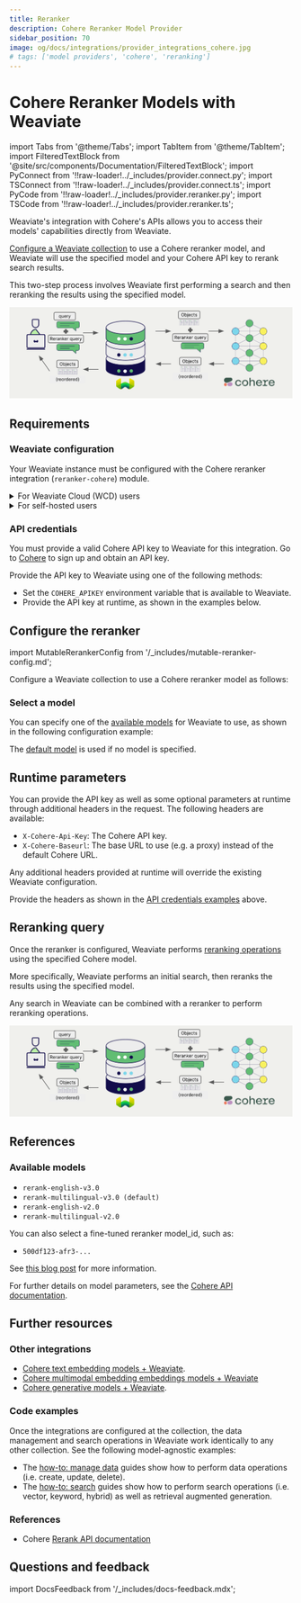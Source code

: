 ```yaml
---
title: Reranker
description: Cohere Reranker Model Provider
sidebar_position: 70
image: og/docs/integrations/provider_integrations_cohere.jpg
# tags: ['model providers', 'cohere', 'reranking']
---
```


# Cohere Reranker Models with Weaviate


import Tabs from '@theme/Tabs';
import TabItem from '@theme/TabItem';
import FilteredTextBlock from '@site/src/components/Documentation/FilteredTextBlock';
import PyConnect from '!!raw-loader!../_includes/provider.connect.py';
import TSConnect from '!!raw-loader!../_includes/provider.connect.ts';
import PyCode from '!!raw-loader!../_includes/provider.reranker.py';
import TSCode from '!!raw-loader!../_includes/provider.reranker.ts';

Weaviate's integration with Cohere's APIs allows you to access their models' capabilities directly from Weaviate.

[Configure a Weaviate collection](#configure-the-reranker) to use a Cohere reranker model, and Weaviate will use the specified model and your Cohere API key to rerank search results.

This two-step process involves Weaviate first performing a search and then reranking the results using the specified model.

![Reranker integration illustration](../_includes/integration_cohere_reranker.png)

## Requirements

### Weaviate configuration

Your Weaviate instance must be configured with the Cohere reranker integration (`reranker-cohere`) module.

<details>
  <summary>For Weaviate Cloud (WCD) users</summary>

This integration is enabled by default on Weaviate Cloud (WCD) serverless instances.

</details>

<details>
  <summary>For self-hosted users</summary>

- Check the [cluster metadata](../../config-refs/meta.md) to verify if the module is enabled.
- Follow the [how-to configure modules](../../configuration/modules.md) guide to enable the module in Weaviate.

</details>

### API credentials

You must provide a valid Cohere API key to Weaviate for this integration. Go to [Cohere](https://cohere.com/) to sign up and obtain an API key.

Provide the API key to Weaviate using one of the following methods:

- Set the `COHERE_APIKEY` environment variable that is available to Weaviate.
- Provide the API key at runtime, as shown in the examples below.

<Tabs groupId="languages">

 <TabItem value="py" label="Python API v4">
    <FilteredTextBlock
      text={PyConnect}
      startMarker="# START CohereInstantiation"
      endMarker="# END CohereInstantiation"
      language="py"
    />
  </TabItem>

 <TabItem value="js" label="JS/TS API v3">
    <FilteredTextBlock
      text={TSConnect}
      startMarker="// START CohereInstantiation"
      endMarker="// END CohereInstantiation"
      language="ts"
    />
  </TabItem>

</Tabs>

## Configure the reranker

import MutableRerankerConfig from '/_includes/mutable-reranker-config.md';

<MutableRerankerConfig />

Configure a Weaviate collection to use a Cohere reranker model as follows:

<Tabs groupId="languages">
  <TabItem value="py" label="Python API v4">
    <FilteredTextBlock
      text={PyCode}
      startMarker="# START RerankerCohereBasic"
      endMarker="# END RerankerCohereBasic"
      language="py"
    />
  </TabItem>

  <TabItem value="js" label="JS/TS API v3">
    <FilteredTextBlock
      text={TSCode}
      startMarker="// START RerankerCohereBasic"
      endMarker="// END RerankerCohereBasic"
      language="ts"
    />
  </TabItem>

</Tabs>

### Select a model

You can specify one of the [available models](#available-models) for Weaviate to use, as shown in the following configuration example:

<Tabs groupId="languages">
  <TabItem value="py" label="Python API v4">
    <FilteredTextBlock
      text={PyCode}
      startMarker="# START RerankerCohereCustomModel"
      endMarker="# END RerankerCohereCustomModel"
      language="py"
    />
  </TabItem>

  <TabItem value="js" label="JS/TS API v3">
    <FilteredTextBlock
      text={TSCode}
      startMarker="// START RerankerCohereCustomModel"
      endMarker="// END RerankerCohereCustomModel"
      language="ts"
    />
  </TabItem>

</Tabs>

The [default model](#available-models) is used if no model is specified.

## Runtime parameters

You can provide the API key as well as some optional parameters at runtime through additional headers in the request. The following headers are available:

- `X-Cohere-Api-Key`: The Cohere API key.
- `X-Cohere-Baseurl`: The base URL to use (e.g. a proxy) instead of the default Cohere URL.

Any additional headers provided at runtime will override the existing Weaviate configuration.

Provide the headers as shown in the [API credentials examples](#api-credentials) above.

## Reranking query

Once the reranker is configured, Weaviate performs [reranking operations](../../search/rerank.md) using the specified Cohere model.

More specifically, Weaviate performs an initial search, then reranks the results using the specified model.

Any search in Weaviate can be combined with a reranker to perform reranking operations.

![Reranker integration illustration](../_includes/integration_cohere_reranker.png)

<Tabs groupId="languages">

 <TabItem value="py" label="Python API v4">
    <FilteredTextBlock
      text={PyCode}
      startMarker="# START RerankerQueryExample"
      endMarker="# END RerankerQueryExample"
      language="py"
    />
  </TabItem>

 <TabItem value="js" label="JS/TS API v3">
    <FilteredTextBlock
      text={TSCode}
      startMarker="// START RerankerQueryExample"
      endMarker="// END RerankerQueryExample"
      language="ts"
    />
  </TabItem>

</Tabs>

## References

### Available models

- `rerank-english-v3.0`
- `rerank-multilingual-v3.0 (default)`
- `rerank-english-v2.0`
- `rerank-multilingual-v2.0`

You can also select a fine-tuned reranker model_id, such as:

- `500df123-afr3-...`

See [this blog post](https://weaviate.io/blog/fine-tuning-coheres-reranker) for more information.

For further details on model parameters, see the [Cohere API documentation](https://docs.cohere.com/reference/rerank).

## Further resources

### Other integrations

- [Cohere text embedding models + Weaviate](./embeddings.md).
- [Cohere multimodal embedding embeddings models + Weaviate](./embeddings-multimodal.md)
- [Cohere generative models + Weaviate](./generative.md).

### Code examples

Once the integrations are configured at the collection, the data management and search operations in Weaviate work identically to any other collection. See the following model-agnostic examples:

- The [how-to: manage data](../../manage-data/index.md) guides show how to perform data operations (i.e. create, update, delete).
- The [how-to: search](../../search/index.md) guides show how to perform search operations (i.e. vector, keyword, hybrid) as well as retrieval augmented generation.

### References

- Cohere [Rerank API documentation](https://docs.cohere.com/reference/rerank)

## Questions and feedback

import DocsFeedback from '/_includes/docs-feedback.mdx';

<DocsFeedback/>
